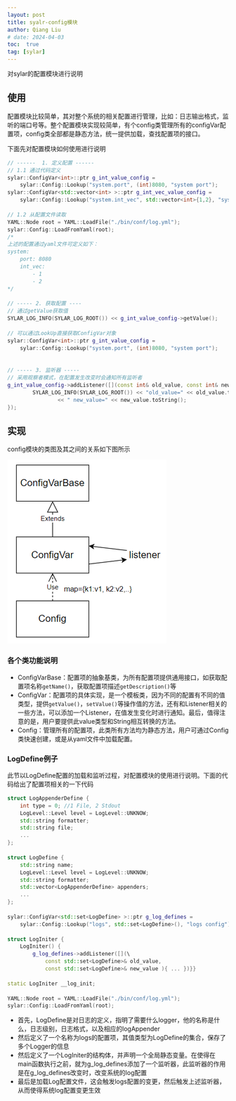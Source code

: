 ```yaml
---
layout: post
title: syalr-config模块
author: Qiang Liu
# date: 2024-04-03
toc:  true
tag: [sylar]
---
```

对sylar的配置模块进行说明



## 使用

配置模块比较简单，其对整个系统的相关配置进行管理，比如：日志输出格式，监听的端口号等。整个配置模块实现较简单，有个config类管理所有的configVar配置项，config类全部都是静态方法，统一提供加载，查找配置项的接口。



下面先对配置模块如何使用进行说明

```c++
// ------  1. 定义配置 ------
// 1.1 通过代码定义
sylar::ConfigVar<int>::ptr g_int_value_config =
    sylar::Config::Lookup("system.port", (int)8080, "system port");
sylar::ConfigVar<std::vector<int> >::ptr g_int_vec_value_config =
    sylar::Config::Lookup("system.int_vec", std::vector<int>{1,2}, "system int vec");

// 1.2 从配置文件读取
YAML::Node root = YAML::LoadFile("./bin/conf/log.yml");
sylar::Config::LoadFromYaml(root);
/*
上述的配置通过yaml文件可定义如下：
system:
	port: 8080
	int_vec:
		- 1
		- 2
*/

// ----- 2. 获取配置 ----
// 通过getValue获取值
SYLAR_LOG_INFO(SYLAR_LOG_ROOT()) << g_int_value_config->getValue();

// 可以通过LookUp直接获取ConfigVar对象
sylar::ConfigVar<int>::ptr g_int_value_config =
    sylar::Config::Lookup("system.port", (int)8080, "system port");


// ----- 3. 监听器 -----
// 采用观察者模式，在配置发生改变时会通知所有监听者
g_int_value_config->addListener([](const int& old_value, const int& new_value){
        SYLAR_LOG_INFO(SYLAR_LOG_ROOT()) << "old_value=" << old_value.toString()
                << " new_value=" << new_value.toString();
});


```



## 实现

config模块的类图及其之间的关系如下图所示

![image-20240404101725138](\assets\sylar\image-20240404101725138.png)

### 各个类功能说明

- ConfigVarBase：配置项的抽象基类，为所有配置项提供通用接口，如获取配置项名称`getName()`，获取配置项描述`getDescription()`等
- ConfigVar：配置项的具体实现，是一个模板类，因为不同的配置有不同的值类型，提供`getValue()`，`setValue()`等操作值的方法，还有和Listener相关的一些方法，可以添加一个Listener，在值发生变化时进行通知。最后，值得注意的是，用户要提供此value类型和String相互转换的方法。
- Config：管理所有的配置项，此类所有方法均为静态方法，用户可通过Config类快速创建，或是从yaml文件中加载配置。



### LogDefine例子

此节以LogDefine配置的加载和监听过程，对配置模块的使用进行说明。下面的代码给出了配置项相关的一下代码

```c++
struct LogAppenderDefine {
    int type = 0; //1 File, 2 Stdout
    LogLevel::Level level = LogLevel::UNKNOW;
    std::string formatter;
    std::string file;
	...
};

struct LogDefine {
    std::string name;
    LogLevel::Level level = LogLevel::UNKNOW;
    std::string formatter;
    std::vector<LogAppenderDefine> appenders;
	...
};

sylar::ConfigVar<std::set<LogDefine> >::ptr g_log_defines =
    sylar::Config::Lookup("logs", std::set<LogDefine>(), "logs config");

struct LogIniter {
    LogIniter() {
        g_log_defines->addListener([](\
            const std::set<LogDefine>& old_value,
            const std::set<LogDefine>& new_value ){ ... })}}

static LogIniter __log_init;

YAML::Node root = YAML::LoadFile("./bin/conf/log.yml");
sylar::Config::LoadFromYaml(root);
```

- 首先，LogDefine是对日志的定义，指明了需要什么logger，他的名称是什么，日志级别，日志格式，以及相应的logAppender
- 然后定义了一个名称为logs的配置项，其值类型为LogDefine的集合，保存了多个Logger的信息
- 然后定义了一个LogIniter的结构体，并声明一个全局静态变量。在使得在main函数执行之前，就为g_log_defines添加了一个监听器，此监听器的作用是在g_log_defines改变时，改变系统的log配置
- 最后是加载Log配置文件，这会触发logs配置的变更，然后触发上述监听器，从而使得系统log配置变更生效
